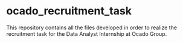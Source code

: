 # ocado_recruitment_task
This repository contains all the files developed in order to realize the recruitment task for the Data Analyst Internship at Ocado Group.
